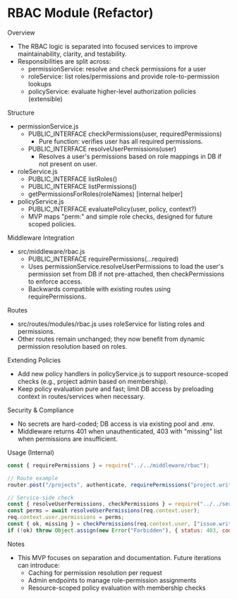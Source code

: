 # RBAC Module (Refactor)

Overview
- The RBAC logic is separated into focused services to improve maintainability, clarity, and testability.
- Responsibilities are split across:
  - permissionService: resolve and check permissions for a user
  - roleService: list roles/permissions and provide role-to-permission lookups
  - policyService: evaluate higher-level authorization policies (extensible)

Structure
- permissionService.js
  - PUBLIC_INTERFACE checkPermissions(user, requiredPermissions)
    - Pure function: verifies user has all required permissions.
  - PUBLIC_INTERFACE resolveUserPermissions(user)
    - Resolves a user's permissions based on role mappings in DB if not present on user.
- roleService.js
  - PUBLIC_INTERFACE listRoles()
  - PUBLIC_INTERFACE listPermissions()
  - getPermissionsForRoles(roleNames) [internal helper]
- policyService.js
  - PUBLIC_INTERFACE evaluatePolicy(user, policy, context?)
  - MVP maps "perm:<permission>" and simple role checks, designed for future scoped policies.

Middleware Integration
- src/middleware/rbac.js
  - PUBLIC_INTERFACE requirePermissions(...required)
  - Uses permissionService.resolveUserPermissions to load the user's permission set from DB if not pre-attached, then checkPermissions to enforce access.
  - Backwards compatible with existing routes using requirePermissions.

Routes
- src/routes/modules/rbac.js uses roleService for listing roles and permissions.
- Other routes remain unchanged; they now benefit from dynamic permission resolution based on roles.

Extending Policies
- Add new policy handlers in policyService.js to support resource-scoped checks (e.g., project admin based on membership).
- Keep policy evaluation pure and fast; limit DB access by preloading context in routes/services when necessary.

Security & Compliance
- No secrets are hard-coded; DB access is via existing pool and .env.
- Middleware returns 401 when unauthenticated, 403 with "missing" list when permissions are insufficient.

Usage (Internal)
```js
const { requirePermissions } = require("../../middleware/rbac");

// Route example
router.post("/projects", authenticate, requirePermissions("project.write"), handler);

// Service-side check
const { resolveUserPermissions, checkPermissions } = require("../../services/rbac/permissionService");
const perms = await resolveUserPermissions(req.context.user);
req.context.user.permissions = perms;
const { ok, missing } = checkPermissions(req.context.user, ["issue.write"]);
if (!ok) throw Object.assign(new Error("Forbidden"), { status: 403, code: "forbidden", missing });
```

Notes
- This MVP focuses on separation and documentation. Future iterations can introduce:
  - Caching for permission resolution per request
  - Admin endpoints to manage role-permission assignments
  - Resource-scoped policy evaluation with membership checks
